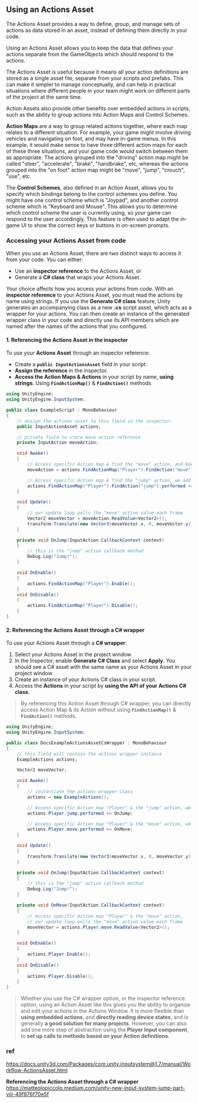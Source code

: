 ## Using an Actions Asset

The Actions Asset provides a way to define, group, and manage sets of actions as data stored in an asset, instead of defining them directly in your code.


Using an Actions Asset allows you to keep the data that defines your actions separate from the GameObjects which should respond to the actions.

The Actions Asset is useful because it means all your action definitions are stored as a single asset file, separate from your scripts and prefabs. This can make it simpler to manage conceptually, and can help in practical situations where different people in your team might work on different parts of the project at the same time.

Action Assets also provide other benefits over embedded actions in scripts, such as the ability to group actions into Action Maps and Control Schemes.


**Action Maps** are a way to group related actions together, where each map relates to a different situation. For example, your game might involve driving vehicles and navigating on foot, and may have in-game menus. In this example, it would make sense to have three different action maps for each of these three situations, and your game code would switch between them as appropriate. The actions grouped into the "driving" action map might be called "steer", "accelerate", "brake", "handbrake", etc, whereas the actions grouped into the "on foot" action map might be "move", "jump", "crouch", "use", etc.

The **Control Schemes**, also defined in an Action Asset, allows you to specify which bindings belong to the control schemes you define. You might have one control scheme which is "Joypad", and another control scheme which is "Keyboard and Mouse". This allows you to determine which control scheme the user is currently using, so your game can respond to the user accordingly. This feature is often used to adapt the in-game UI to show the correct keys or buttons in on-screen prompts.


### Accessing your Actions Asset from code

When you use an Actions Asset, there are two distinct ways to access it from your code. You can either:

-   Use an **inspector reference** to the Actions Asset, or
-   Generate a **C# class** that wraps your Actions Asset.

Your choice affects how you access your actions from code. With an **inspector reference** to your Actions Asset, you must read the actions by name using strings. If you use the **Generate C# class** feature, Unity generates an accompanying class as a new **.cs** script asset, which acts as a wrapper for your actions. You can then create an instance of the generated wrapper class in your code and directly use its API members which are named after the names of the actions that you configured.


#### 1. Referencing the Actions Asset in the inspector

To use your **Actions Asset** through an inspector reference:

- Create a **`public InputActionsAsset`** field in your script.
- **Assign the reference** in the inspector.
- **Access the Action Maps & Actions**  in your script by name, **using strings**. Using **`FindActionMap()`** & **`FindAction()`** methods

```cs
using UnityEngine;
using UnityEngine.InputSystem;

public class ExampleScript : MonoBehaviour
{
    // assign the actions asset to this field in the inspector:
    public InputActionAsset actions;

    // private field to store move action reference
    private InputAction moveAction;

    void Awake()
    {
        // Access specific Action map & find the "move" action, and keep the reference to it, for use in Update
        moveAction = actions.FindActionMap("Player").FindAction("move");

        // Access specific Action map & find the "jump" action, we add a callback method for when it is performed
        actions.FindActionMap("Player").FindAction("jump").performed += OnJump;
    }

    void Update()
    {
        // our update loop polls the "move" action value each frame
        Vector2 moveVector = moveAction.ReadValue<Vector2>();
        transform.Translate(new Vector3(moveVector.x, 0, moveVector.y));
    }

    private void OnJump(InputAction.CallbackContext context)
    {
        // this is the "jump" action callback method
        Debug.Log("Jump!");
    }

    void OnEnable()
    {
        actions.FindActionMap("Player").Enable();
    }
    void OnDisable()
    {
        actions.FindActionMap("Player").Disable();
    }
}
```


#### 2. Referencing the Actions Asset through a C# wrapper

To use your Actions Asset through a **C# wrapper**:

1.  Select your Actions Asset in the project window
2.  In the Inspector, enable **Generate C# Class** and select **Apply**. You should see a C# asset with the same name as your Actions Asset in your project window.
3.  Create an instance of your Actions C# class in your script.
4.  Access the **Actions** in your script by **using the API of your Actions C# class**.

> By referencing this Action Asset through C# wrapper, you can directly access Action Map & its Action without using **`FindActionMap()`** & **`FindAction()`** methods.

```cs
using UnityEngine;
using UnityEngine.InputSystem;

public class DocsExampleActionsAssetCsWrapper : MonoBehaviour
{
    // this field will contain the actions wrapper instance
    ExampleActions actions;

    Vector2 moveVector;

    void Awake()
    {
        // instantiate the actions wrapper class
        actions = new ExampleActions();

        // Access specific Action map "Player" & the "jump" action, we add a callback method for when it is performed
        actions.Player.jump.performed += OnJump;

        // Access specific Action map "Player" & the "move" action, we add a callback method for when it is performed
        actions.Player.move.performed += OnMove;
    }

    void Update()
    {
        transform.Translate(new Vector3(moveVector.x, 0, moveVector.y));
    }

    private void OnJump(InputAction.CallbackContext context)
    {
        // this is the "jump" action callback method
        Debug.Log("Jump!");
    }

    private void OnMove(InputAction.CallbackContext context)
    {
        // Access specific Action map "Player" & the "move" action,
        // our update loop polls the "move" action value each frame
        moveVector = actions.Player.move.ReadValue<Vector2>();
    }

    void OnEnable()
    {
        actions.Player.Enable();
    }
    void OnDisable()
    {
        actions.Player.Disable();
    }
}
```


> Whether you use the C# wrapper option, or the inspector reference option, using an Action Asset like this gives you the ability to organize and edit your actions in the Actions Window. It is more flexible than **using embedded actions**, and **directly reading device states**, and is generally **a good solution for many projects**. However, you can also add one more step of abstraction using the **Player Input component**, to **set up calls to methods based on your Action definitions**.




### ref 
https://docs.unity3d.com/Packages/com.unity.inputsystem@1.7/manual/Workflow-ActionsAsset.html

**Referencing the Actions Asset through a C# wrapper** \
https://matteolopiccolo.medium.com/unity-new-input-system-jump-part-viii-49f876f70e5f
